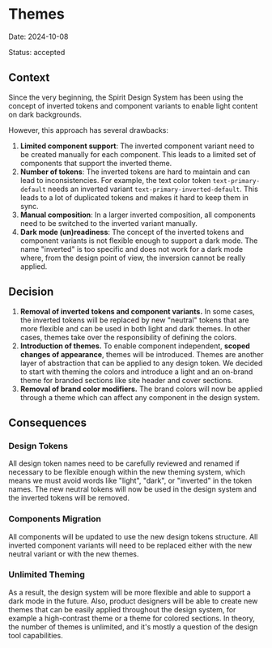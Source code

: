 # Themes

Date: 2024-10-08

Status: accepted

## Context

Since the very beginning, the Spirit Design System has been using the concept of inverted tokens and component variants
to enable light content on dark backgrounds.

However, this approach has several drawbacks:

1. **Limited component support**: The inverted component variant need to be created manually for each component. This
   leads to a limited set of components that support the inverted theme.
2. **Number of tokens**: The inverted tokens are hard to maintain and can lead to inconsistencies. For example, the text
   color token `text-primary-default` needs an inverted variant `text-primary-inverted-default`. This leads to a lot of
   duplicated tokens and makes it hard to keep them in sync.
3. **Manual composition**: In a larger inverted composition, all components need to be switched to the inverted variant
   manually.
4. **Dark mode (un)readiness**: The concept of the inverted tokens and component variants is not flexible enough to
   support a dark mode. The name "inverted" is too specific and does not work for a dark mode where, from the design
   point of view, the inversion cannot be really applied.

## Decision

1. **Removal of inverted tokens and component variants.** In some cases, the inverted tokens will be replaced by new
   "neutral" tokens that are more flexible and can be used in both light and dark themes. In other cases, themes take
   over the responsibility of defining the colors.
2. **Introduction of themes.** To enable component independent, **scoped changes of appearance**, themes will be
   introduced. Themes are another layer of abstraction that can be applied to any design token. We decided to start with
   theming the colors and introduce a light and an on-brand theme for branded sections like site header and cover
   sections.
3. **Removal of brand color modifiers.** The brand colors will now be applied through a theme which can affect any
   component in the design system.

## Consequences

### Design Tokens

All design token names need to be carefully reviewed and renamed if necessary to be flexible enough within the new
theming system, which means we must avoid words like "light", "dark", or "inverted" in the token names. The new neutral
tokens will now be used in the design system and the inverted tokens will be removed.

### Components Migration

All components will be updated to use the new design tokens structure. All inverted component variants will need to be
replaced either with the new neutral variant or with the new themes.

### Unlimited Theming

As a result, the design system will be more flexible and able to support a dark mode in the future. Also, product
designers will be able to create new themes that can be easily applied throughout the design system, for example a
high-contrast theme or a theme for colored sections. In theory, the number of themes is unlimited, and it's mostly a
question of the design tool capabilities.
